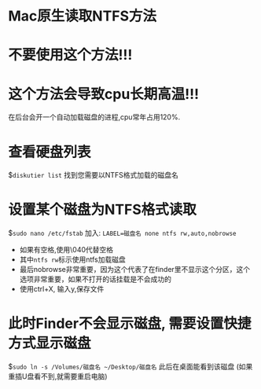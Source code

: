 # Mac原生读取NTFS方法
# 不要使用这个方法!!!
# 这个方法会导致cpu长期高温!!!
在后台会开一个自动加载磁盘的进程,cpu常年占用120%.
# 查看硬盘列表
$`diskutier list`
找到您需要以NTFS格式加载的磁盘名
# 设置某个磁盘为NTFS格式读取
$`sudo nano /etc/fstab`
加入:
`LABEL=磁盘名 none ntfs rw,auto,nobrowse`
- 如果有空格,使用\040代替空格 
- 其中`ntfs rw`标示使用ntfs加载磁盘
- 最后nobrowse非常重要，因为这个代表了在finder里不显示这个分区，这个选项非常重要，如果不打开的话挂载是不会成功的
- 使用ctrl+X, 输入y,保存文件
# 此时Finder不会显示磁盘, 需要设置快捷方式显示磁盘
$`sudo ln -s /Volumes/磁盘名 ~/Desktop/磁盘名`
此后在桌面能看到该磁盘
(如果重插U盘看不到,就需要重启电脑)